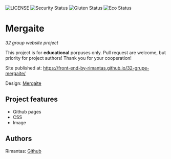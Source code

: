 ![LICENSE](https://img.shields.io/badge/license-MIT-blue.svg?style=flat-square)
![Security Status](https://img.shields.io/security-headers?label=Security&url=https%3A%2F%2Fgithub.com&style=flat-square)
![Gluten Status](https://img.shields.io/badge/Gluten-Free-green.svg)
![Eco Status](https://img.shields.io/badge/ECO-Friendly-green.svg)

# Mergaite

_32 group website project_

This project is for **educational** porpuses only. Pull request are welcome, but priority for project authors! Thank you for your cooperation!

Site published at: https://front-end-by-rimantas.github.io/32-grupe-mergaite/

Design: [Mergaite](https://cdn.discordapp.com/attachments/850245533838868480/850246211415834634/unknown.png)

## Project features

-   Github pages
-   CSS
-   Image

## Authors

Rimantas: [Github](https://github.com/belauzas)